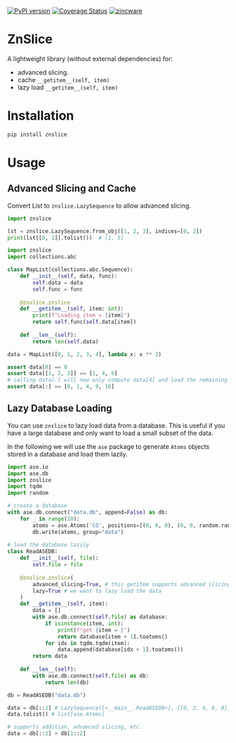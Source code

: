 [![PyPI version](https://badge.fury.io/py/znslice.svg)](https://badge.fury.io/py/znslice)
[![Coverage Status](https://coveralls.io/repos/github/zincware/ZnSlice/badge.svg?branch=main)](https://coveralls.io/github/zincware/ZnSlice?branch=main)
[![zincware](https://img.shields.io/badge/Powered%20by-zincware-darkcyan)](https://github.com/zincware)
# ZnSlice

A lightweight library  (without external dependencies) for:
- advanced slicing.
- cache `__getitem__(self, item)`
- lazy load `__getitem__(self, item)`

# Installation

```bash
pip install znslice
```

# Usage

## Advanced Slicing and Cache
Convert List to `znslice.LazySequence` to allow advanced slicing.
```python
import znslice

lst = znslice.LazySequence.from_obj([1, 2, 3], indices=[0, 2])
print(lst[[0, 1]].tolist())  # [1, 3]
```


```python
import znslice
import collections.abc

class MapList(collections.abc.Sequence):
    def __init__(self, data, func):
        self.data = data
        self.func = func
    
    @znslice.znslice
    def __getitem__(self, item: int):
        print(f"Loading item = {item}")
        return self.func(self.data[item])
    
    def __len__(self):
        return len(self.data)

data = MapList([0, 1, 2, 3, 4], lambda x: x ** 2)

assert data[0] == 0
assert data[[1, 2, 3]] == [1, 4, 9]
# calling data[:] will now only compute data[4] and load the remaining data from cache
assert data[:] == [0, 1, 4, 9, 16]
```

## Lazy Database Loading

You can use `znslice` to lazy load data from a database. This is useful if you have a large database and only want to load a small subset of the data.

In the following we will use the `ase` package to generate `Atoms` objects stored in a database and load them lazily.

```python 
import ase.io
import ase.db
import znslice
import tqdm
import random

# create a database
with ase.db.connect("data.db", append=False) as db:
    for _ in range(10):
        atoms = ase.Atoms('CO', positions=[(0, 0, 0), (0, 0, random.random())])
        db.write(atoms, group="data")
        
# load the database lazily
class ReadASEDB:
    def __init__(self, file):
        self.file = file
    
    @znslice.znslice(
        advanced_slicing=True, # this getitem supports advanced slicingn
        lazy=True # we want to lazy load the data
    )
    def __getitem__(self, item):
        data = []
        with ase.db.connect(self.file) as database:
            if isinstance(item, int):
                print(f"get {item = }")
                return database[item + 1].toatoms()
            for idx in tqdm.tqdm(item):
                data.append(database[idx + 1].toatoms())
        return data
            
    def __len__(self):
        with ase.db.connect(self.file) as db:
            return len(db)

db = ReadASEDB("data.db")

data = db[::2] # LazySequence([<__main__.ReadASEDB>], [[0, 2, 4, 6, 8]])
data.tolist() # list[ase.Atoms] 

# supports addition, advanced slicing, etc.
data = db[::2] + db[1::2]
```
